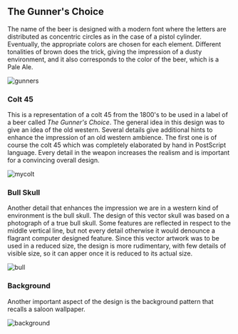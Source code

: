 ## The Gunner's Choice

The name of the beer is designed with a modern font where the letters are distributed as concentric circles
as in the case of a pistol cylinder. Eventually, the appropriate colors are chosen for each element. Different tonalities 
of brown does the trick, giving the impression of a dusty environment, and it also corresponds to the color of the beer, which is a Pale Ale.

![gunners](https://user-images.githubusercontent.com/80269251/110975811-353f3080-832e-11eb-9869-4fbce772667f.png)

### Colt 45

This is a representation of a colt 45 from the 1800's to be used in a label of a beer called _The Gunner's Choice_. 
The general idea in this design was to give an idea of the old western. Several details give additional 
hints to enhance the impression of an old western ambience. The first one is of course the colt 45 which was
completely elaborated by hand in PostScript language. Every detail in the weapon increases the realism and is important
for a convincing overall design.

![mycolt](https://user-images.githubusercontent.com/80269251/110975091-4a678f80-832d-11eb-873b-d54e7df9dab3.png)

### Bull Skull

Another detail that enhances the impression we are in a western kind of environment is the bull skull. The design of this
vector skull was based on a photograph of a true bull skull. Some features are reflected in respect to the middle vertical 
line, but not every detail otherwise it would denounce a flagrant computer designed feature. Since this vector artwork was 
to be used in a reduced size, the design is more rudimentary, with few details of visible size, so it can apper once it is reduced to its actual size. 

![bull](https://user-images.githubusercontent.com/80269251/110975727-1b055280-832e-11eb-9762-25e2a109d14c.png)

### Background

Another important aspect of the design is the background pattern that recalls a saloon wallpaper.

![background](https://user-images.githubusercontent.com/80269251/110976346-c7dfcf80-832e-11eb-8787-c8c816bc1ba5.png)
